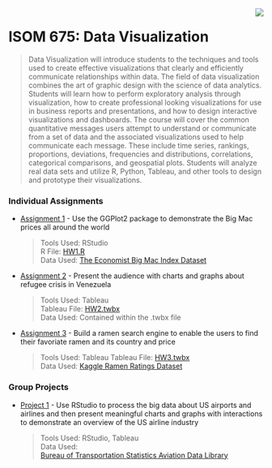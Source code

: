 <img src="https://github.com/jzhu808/images/blob/master/JZ.JPG" align="right" />

# ISOM 675: Data Visualization
> Data Visualization will introduce students to the techniques and tools used to create effective visualizations that clearly and efficiently communicate relationships within data. The field of data visualization combines the art of graphic design with the science of data analytics. Students will learn how to perform exploratory analysis through visualization, how to create professional looking visualizations for use in business reports and presentations, and how to design interactive visualizations and dashboards. The course will cover the common quantitative messages users attempt to understand or communicate from a set of data and the associated visualizations used to help communicate each message. These include time series, rankings, proportions, deviations, frequencies and distributions, correlations, categorical comparisons, and geospatial plots. Students will analyze real data sets and utilize R, Python, Tableau, and other tools to design and prototype their visualizations.


### Individual Assignments
- [Assignment 1](https://github.com/jzhu808/ISOM-675-Data-Visualization/blob/master/HW1.pdf) - Use the GGPlot2 package to demonstrate the Big Mac prices all around the world
  > Tools Used: RStudio  
  R File: [HW1.R](https://github.com/jzhu808/ISOM-675-Data-Visualization/blob/master/HW1.R)  
  Data Used: [The Economist Big Mac Index Dataset](https://www.economist.com/news/2020/01/15/the-big-mac-index)
  
- [Assignment 2](https://github.com/jzhu808/ISOM-675-Data-Visualization/blob/master/HW2.pdf) - Present the audience with charts and graphs about refugee crisis in Venezuela
  > Tools Used: Tableau   
  Tableau File: [HW2.twbx](https://github.com/jzhu808/ISOM-675-Data-Visualization/blob/master/HW2.twbx)  
  Data Used: Contained within the .twbx file
  
- [Assignment 3](https://github.com/jzhu808/ISOM-675-Data-Visualization/blob/master/HW3.pdf) - Build a ramen search engine to enable the users to find their favoriate ramen and its country and price
  > Tools Used: Tableau
  Tableau File: [HW3.twbx](https://github.com/jzhu808/ISOM-675-Data-Visualization/blob/master/HW3.twbx)   
  Data Used: [Kaggle Ramen Ratings Dataset](https://www.kaggle.com/residentmario/ramen-ratings)


### Group Projects
- [Project 1](https://public.tableau.com/profile/jie.zhu4883#!/vizhome/ADeepDiveU_S_AirlineIndustry/Index_Page) - Use RStudio to process the big data about US airports and airlines and then present meaningful charts and graphs with interactions to demonstrate an overview of the US airline industry
  > Tools Used: RStudio, Tableau  
  Data Used:   
  [Bureau of Transportation Statistics Aviation Data Library](https://www.transtats.bts.gov/databases.asp?Mode_ID=1&Mode_Desc=Aviation&Subject_ID2=0)  
